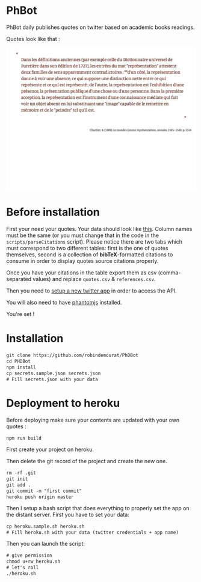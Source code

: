 PhBot
===

PhBot daily publishes quotes on twitter based on academic books readings.

Quotes look like that :

![Example of quote](example-tweet.jpg)

# Before installation

First your need your quotes. Your data should look like [this](https://docs.google.com/spreadsheets/d/1Ail_0sdlY-8BRuVwcoaob7TmLR4KTS3yQ7euOdXKUt4/edit?usp=sharing). Column names must be the same (or you must change that in the code in the `scripts/parseCitations` script).
Please notice there are two tabs which must correspond to two different tables: first is the one of quotes themselves, second is a collection of **bibTeX**-formatted citations to consume in order to display quotes source citations properly.

Once you have your citations in the table export them as csv (comma-separated values) and replace `quotes.csv` & `references.csv`.

Then you need to [setup a new twitter app](https://apps.twitter.com/) in order to access the API.

You will also need to have [phantomjs](http://phantomjs.org/) installed.

You're set !

# Installation

```
git clone https://github.com/robindemourat/PhDBot
cd PHDBot
npm install
cp secrets.sample.json secrets.json
# Fill secrets.json with your data
```

# Deployment to heroku

Before deploying make sure your contents are updated with your own quotes :

```
npm run build
```

First create your project on heroku.

Then delete the git record of the project and create the new one.

```
rm -rf .git
git init
git add .
git commit -m "first commit"
heroku push origin master
```

Then I setup a bash script that does everything to properly set the app on the distant server. First you have to set your data:

```
cp heroku.sample.sh heroku.sh
# Fill heroku.sh with your data (twitter credentials + app name)
```

Then you can launch the script:

```
# give permission
chmod u+rw heroku.sh
# let's roll
./heroku.sh
```
